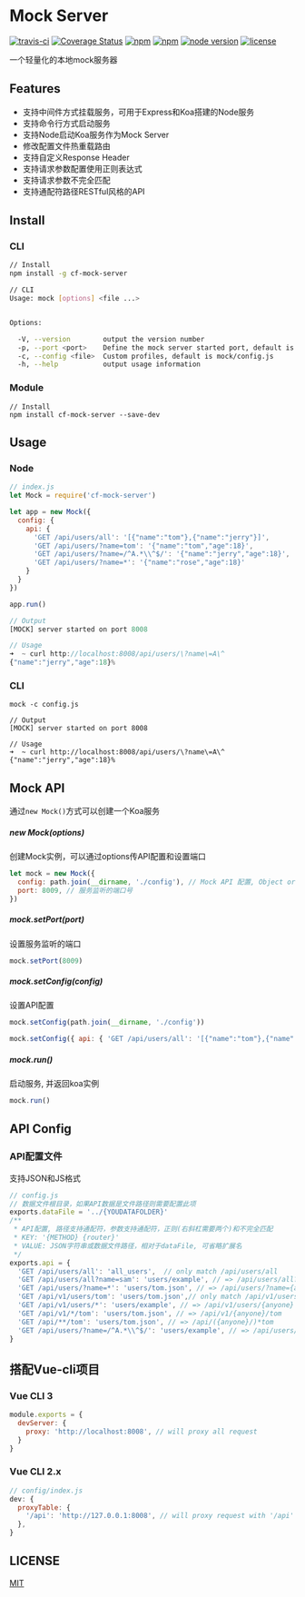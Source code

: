 # Mock Server

[![travis-ci](https://travis-ci.org/xiao555/mock-server.svg?branch=master)](https://travis-ci.org/xiao555/mock-server)
[![Coverage Status](https://coveralls.io/repos/github/xiao555/mock-server/badge.svg?branch=master)](https://coveralls.io/github/xiao555/mock-server?branch=master)
[![npm](https://img.shields.io/npm/dt/cf-mock-server.svg)](https://www.npmjs.com/package/cf-mock-server)
[![npm](https://img.shields.io/npm/v/cf-mock-server.svg)](https://www.npmjs.com/package/cf-mock-server)
[![node version](https://img.shields.io/badge/node.js-%3E=_7.10.1-green.svg)](http://nodejs.org/download/)
[![license](https://img.shields.io/github/license/mashape/apistatus.svg)](https://github.com/xiao555/mock-server/blob/master/LICENSE)

一个轻量化的本地mock服务器

## Features

* 支持中间件方式挂载服务，可用于Express和Koa搭建的Node服务
* 支持命令行方式启动服务
* 支持Node启动Koa服务作为Mock Server
* 修改配置文件热重载路由
* 支持自定义Response Header
* 支持请求参数配置使用正则表达式
* 支持请求参数不完全匹配
* 支持通配符路径RESTful风格的API

## Install

### CLI

```bash
// Install
npm install -g cf-mock-server

// CLI
Usage: mock [options] <file ...>


Options:

  -V, --version        output the version number
  -p, --port <port>    Define the mock server started port, default is 8008
  -c, --config <file>  Custom profiles, default is mock/config.js
  -h, --help           output usage information
```

### Module

```shell
// Install
npm install cf-mock-server --save-dev
```

## Usage

### Node

```javascript
// index.js
let Mock = require('cf-mock-server')

let app = new Mock({
  config: {
    api: {
      'GET /api/users/all': '[{"name":"tom"},{"name":"jerry"}]',
      'GET /api/users/?name=tom': '{"name":"tom","age":18}',
      'GET /api/users/?name=/^A.*\\^$/': '{"name":"jerry","age":18}',
      'GET /api/users/?name=*': '{"name":"rose","age":18}'
    }
  }
})

app.run()

// Output
[MOCK] server started on port 8008

// Usage
➜  ~ curl http://localhost:8008/api/users/\?name\=A\^
{"name":"jerry","age":18}%
```

### CLI

``` shell
mock -c config.js

// Output
[MOCK] server started on port 8008

// Usage
➜  ~ curl http://localhost:8008/api/users/\?name\=A\^
{"name":"jerry","age":18}%
```

## Mock API

通过`new Mock()`方式可以创建一个Koa服务

##### new Mock(options)

创建Mock实例，可以通过options传API配置和设置端口

``` javascript
let mock = new Mock({
  config: path.join(__dirname, './config'), // Mock API 配置, Object or file path
  port: 8009, // 服务监听的端口号
})
```

##### mock.setPort(port)

设置服务监听的端口

``` javascript
mock.setPort(8009)
```

##### mock.setConfig(config)

设置API配置

``` javascript
mock.setConfig(path.join(__dirname, './config'))

mock.setConfig({ api: { 'GET /api/users/all': '[{"name":"tom"},{"name":"jerry"}]' } })
```

##### mock.run()

启动服务, 并返回koa实例

``` javascript
mock.run() 
```

## API Config

### API配置文件

支持JSON和JS格式

```javascript
// config.js
// 数据文件根目录，如果API数据是文件路径则需要配置此项
exports.dataFile = '../{YOUDATAFOLDER}'
/**
 * API配置, 路径支持通配符，参数支持通配符，正则(右斜杠需要两个)和不完全匹配
 * KEY: '{METHOD} {router}'
 * VALUE: JSON字符串或数据文件路径，相对于dataFile, 可省略扩展名
 */
exports.api = {
  'GET /api/users/all': 'all_users',  // only match /api/users/all
  'GET /api/users/all?name=sam': 'users/example', // => /api/users/all?name=sam&age=18
  'GET /api/users/?name=*': 'users/tom.json', // => /api/users/?name={anyone}
  'GET /api/v1/users/tom': 'users/tom.json',// only match /api/v1/users/tom
  'GET /api/v1/users/*': 'users/example', // => /api/v1/users/{anyone}
  'GET /api/v1/*/tom': 'users/tom.json', // => /api/v1/{anyone}/tom
  'GET /api/**/tom': 'users/tom.json', // => /api/({anyone}/)*tom
  'GET /api/users/?name=/^A.*\\^$/': 'users/example', // => /api/users/?name=A{.*}^
}
```

## 搭配Vue-cli项目

### Vue CLI 3

``` javascript
module.exports = {
  devServer: {
    proxy: 'http://localhost:8008', // will proxy all request
  }
}
```

### Vue CLI 2.x

``` javascript
// config/index.js
dev: {
  proxyTable: {
    '/api': 'http://127.0.0.1:8008', // will proxy request with '/api' prefix
  },
}
```

## LICENSE

[MIT](https://opensource.org/licenses/MIT)
